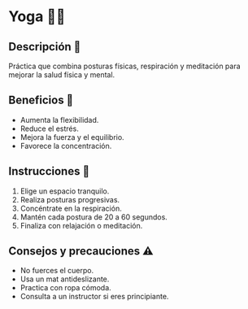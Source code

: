 # Yoga  🧘‍♀️

## Descripción 📖
Práctica que combina posturas físicas, respiración y meditación para mejorar la salud física y mental.

## Beneficios 🌱
- Aumenta la flexibilidad.
- Reduce el estrés.
- Mejora la fuerza y el equilibrio.
- Favorece la concentración.

## Instrucciones 📜
1. Elige un espacio tranquilo.
2. Realiza posturas progresivas.
3. Concéntrate en la respiración.
4. Mantén cada postura de 20 a 60 segundos.
5. Finaliza con relajación o meditación.

## Consejos y precauciones ⚠️ 

- No fuerces el cuerpo.
- Usa un mat antideslizante.
- Practica con ropa cómoda.
- Consulta a un instructor si eres principiante.
